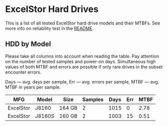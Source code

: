 ExcelStor Hard Drives
=====================

This is a list of all tested ExcelStor hard drive models and their MTBFs. See more
info on reliability test in the [README](https://github.com/bsdhw/SMART).

HDD by Model
------------

Please take all columns into account when reading the table. Pay attention on the
number of tested samples and power-on days. Simultaneous high values of both MTBF
and errors are possible if only rare drives in the subset encounter errors.

Days   — avg. days per sample,
Err    — avg. errors per sample,
MTBF   — avg. MTBF in years per sample.

| MFG       | Model              | Size   | Samples | Days  | Err   | MTBF   |
|-----------|--------------------|--------|---------|-------|-------|--------|
| ExcelStor | J8160              | 164 GB | 2       | 1015  | 0     | 2.78   |
| ExcelStor | J8160S             | 160 GB | 2       | 1003  | 15    | 0.51   |
